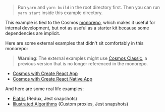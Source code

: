 > Run `yarn` and `yarn build` in the root directory first. Then you can run `yarn start` inside this example directory.

This example is tied to the Cosmos [monorepo](../CONTRIBUTING.md#monorepo), which makes it useful for internal development, but not as useful as a starter kit because some dependencies are implicit.

Here are some external examples that didn't sit comfortably in this monorepo:

> **Warning**: The external examples might use [Cosmos Classic](https://github.com/react-cosmos/react-cosmos-classic), a previous version that is no longer referenced in the monorepo.

- [Cosmos with Create React App](https://github.com/react-cosmos/create-react-app-example)
- [Cosmos with Create React Native App](https://github.com/react-cosmos/create-react-native-app-example)

And here are some real life examples:

- [Flatris](https://github.com/skidding/flatris) (Redux, Jest snapshots)
- [Illustrated Algorithms](https://github.com/skidding/illustrated-algorithms) (Custom proxies, Jest snapshots)

